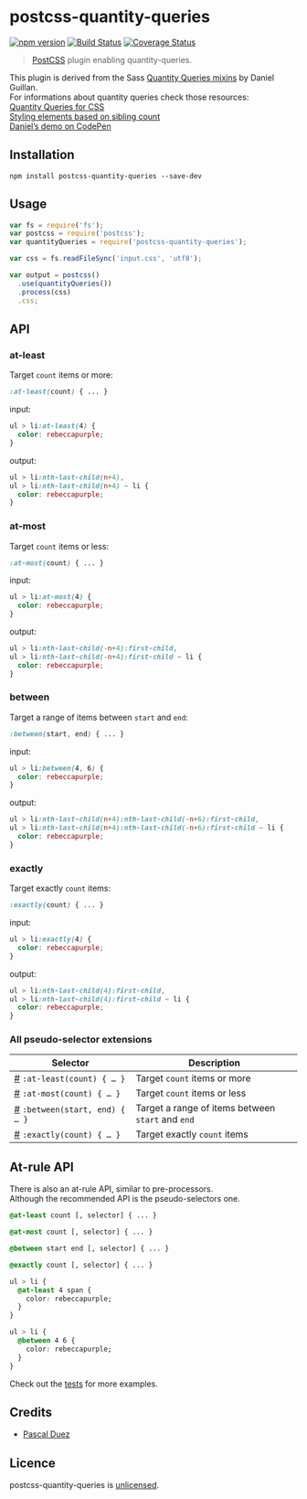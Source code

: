 # postcss-quantity-queries

[![npm version][npm-image]][npm-url]
[![Build Status][travis-image]][travis-url]
[![Coverage Status][coveralls-image]][coveralls-url]


> [PostCSS] plugin enabling quantity-queries.

This plugin is derived from the Sass [Quantity Queries mixins] by Daniel Guillan.  
For informations about quantity queries check those resources:  
[Quantity Queries for CSS][]  
[Styling elements based on sibling count][]  
[Daniel’s demo on CodePen][]  



## Installation

```
npm install postcss-quantity-queries --save-dev
```



## Usage

```js
var fs = require('fs');
var postcss = require('postcss');
var quantityQueries = require('postcss-quantity-queries');

var css = fs.readFileSync('input.css', 'utf8');

var output = postcss()
  .use(quantityQueries())
  .process(css)
  .css;
```



## API

### at-least

Target `count` items or more:
```css
:at-least(count) { ... }
```
input:
```css
ul > li:at-least(4) {
  color: rebeccapurple;
}
```
output:
```css
ul > li:nth-last-child(n+4),
ul > li:nth-last-child(n+4) ~ li {
  color: rebeccapurple;
}
```



### at-most

Target `count` items or less:
```css
:at-most(count) { ... }
```
input:
```css
ul > li:at-most(4) {
  color: rebeccapurple;
}
```
output:
```css
ul > li:nth-last-child(-n+4):first-child,
ul > li:nth-last-child(-n+4):first-child ~ li {
  color: rebeccapurple;
}
```



### between

Target a range of items between `start` and `end`:
```css
:between(start, end) { ... }
```
input:
```css
ul > li:between(4, 6) {
  color: rebeccapurple;
}
```
output:
```css
ul > li:nth-last-child(n+4):nth-last-child(-n+6):first-child,
ul > li:nth-last-child(n+4):nth-last-child(-n+6):first-child ~ li {
  color: rebeccapurple;
}
```



### exactly

Target exactly `count` items:
```css
:exactly(count) { ... }
```
input:
```css
ul > li:exactly(4) {
  color: rebeccapurple;
}
```
output:
```css
ul > li:nth-last-child(4):first-child,
ul > li:nth-last-child(4):first-child ~ li {
  color: rebeccapurple;
}
```

### All pseudo-selector extensions

Selector | Description
---|---
[#](#at-least) `:at-least(count) { … }` | Target `count` items or more
[#](#at-most) `:at-most(count) { … }` | Target `count` items or less
[#](#between) `:between(start, end) { … }` | Target a range of items between `start` and `end`
[#](#exactly) `:exactly(count) { … }` | Target exactly `count` items

## At-rule API

There is also an at-rule API, similar to pre-processors.  
Although the recommended API is the pseudo-selectors one.

```css
@at-least count [, selector] { ... }
```
```css
@at-most count [, selector] { ... }
```
```css
@between start end [, selector] { ... }
```
```css
@exactly count [, selector] { ... }
```

```css
ul > li {
  @at-least 4 span {
    color: rebeccapurple;
  }
}

ul > li {
  @between 4 6 {
    color: rebeccapurple;
  }
}
```

Check out the [tests](test/fixture) for more examples.



## Credits

* [Pascal Duez](https://twitter.com/pascalduez)


## Licence

postcss-quantity-queries is [unlicensed](http://unlicense.org/).



[PostCSS]: https://github.com/postcss/postcss
[Quantity Queries mixins]: https://github.com/danielguillan/quantity-queries
[Quantity Queries for CSS]: http://alistapart.com/article/quantity-queries-for-css
[Styling elements based on sibling count]: http://lea.verou.me/2011/01/styling-children-based-on-their-number-with-css3
[Daniel’s demo on CodePen]: http://codepen.io/danielguillan/pen/GgBOxm

[npm-url]: https://www.npmjs.org/package/postcss-quantity-queries
[npm-image]: http://img.shields.io/npm/v/postcss-quantity-queries.svg?style=flat-square
[travis-url]: https://travis-ci.org/pascalduez/postcss-quantity-queries?branch=master
[travis-image]: http://img.shields.io/travis/pascalduez/postcss-quantity-queries.svg?style=flat-square
[coveralls-url]: https://coveralls.io/r/pascalduez/postcss-quantity-queries
[coveralls-image]: https://img.shields.io/coveralls/pascalduez/postcss-quantity-queries.svg?style=flat-square
[depstat-url]: https://david-dm.org/pascalduez/postcss-quantity-queries
[depstat-image]: https://david-dm.org/pascalduez/postcss-quantity-queries.svg?style=flat-square
[license-image]: http://img.shields.io/npm/l/postcss-quantity-queries.svg?style=flat-square
[license-url]: UNLICENSE
